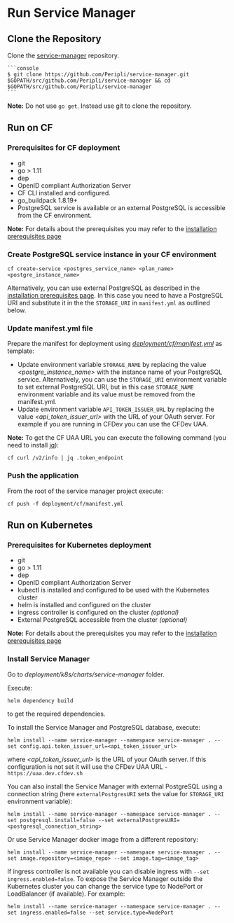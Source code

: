 # Run Service Manager

## Clone the Repository

Clone the [service-manager](https://github.com/Peripli/service-manager) repository.

    ```console
    $ git clone https://github.com/Peripli/service-manager.git $GOPATH/src/github.com/Peripli/service-manager && cd $GOPATH/src/github.com/Peripli/service-manager
    ```

**Note:** Do not use `go get`. Instead use git to clone the repository.

## Run on CF

### Prerequisites for CF deployment

* git
* go > 1.11
* dep
* OpenID compliant Authorization Server 
* CF CLI installed and configured.
* go_buildpack 1.8.19+
* PostgreSQL service is available or an external PostgreSQL is accessible from the CF environment.

**Note:** For details about the prerequisites you may refer to the [installation prerequisites page](./../development/install-prerequisites.md)

### Create PostgreSQL service instance in your CF environment

```console
cf create-service <postgres_service_name> <plan_name> <postgre_instance_name>
```

Alternatively, you can use external PostgreSQL as described in the [installation prerequisites page](./../development/install-prerequisites.md#postgres-database). In this case you need to have a PostgreSQL URI and substitute it in the the `STORAGE_URI` in `manifest.yml` as outlined below.

### Update manifest.yml file

Prepare the manifest for deployment using *[deployment/cf/manifest.yml](https://github.wdf.sap.corp/SvcManager/sm-sap/peripli/service-manager/blob/master/deployment/cf/manifest.yml)* as template:

* Update environment variable `STORAGE_NAME` by replacing the value *<postgre_instance_name>* with the instance name of your PostgreSQL service. Alternatively, you can use the `STORAGE_URI` environment variable to set external PostgreSQL URI, but in this case `STORAGE_NAME` environment variable and its value must be removed from the manifest.yml.
* Update environment variable `API_TOKEN_ISSUER_URL` by replacing the value *<api_token_issuer_url>* with the URL of your OAuth server. For example if you are running in CFDev you can use the CFDev UAA.

**Note:** To get the CF UAA URL you can execute the following command (you need to install [jq](https://stedolan.github.io/jq/)):

```console
cf curl /v2/info | jq .token_endpoint
```

### Push the application

From the root of the service manager project execute:

```console
cf push -f deployment/cf/manifest.yml
```

## Run on Kubernetes

### Prerequisites for Kubernetes deployment

* git
* go > 1.11
* dep
* OpenID compliant Authorization Server 
* kubectl is installed and configured to be used with the Kubernetes cluster
* helm is installed and configured on the cluster
* ingress controller is configured on the cluster *(optional)*
* External PostgreSQL accessible from the cluster *(optional)*

**Note:** For details about the prerequisites you may refer to the [installation prerequisites page](./../development/install-prerequisites.md)

### Install Service Manager

Go to *deployment/k8s/charts/service-manager* folder.

Execute:

```console
helm dependency build
```

to get the required dependencies.

To install the Service Manager and PostgreSQL database, execute:

```console
helm install --name service-manager --namespace service-manager . --set config.api.token_issuer_url=<api_token_issuer_url>
```

where *<api_token_issuer_url>* is the URL of your OAuth server. If this configuration is not set it will use the CFDev UAA URL - `https://uaa.dev.cfdev.sh`

You can also install the Service Manager with external PostgreSQL using a connection string (here `externalPostgresURI` sets the value for `STORAGE_URI` environment variable):

```console
helm install --name service-manager --namespace service-manager . --set postgresql.install=false --set externalPostgresURI=<postgresql_connection_string>
```

Or use Service Manager docker image from a different repository:

```console
helm install --name service-manager --namespace service-manager . --set image.repository=<image_repo> --set image.tag=<image_tag>
```

If ingress controller is not available you can disable ingress with `--set ingress.enabled=false`.
To expose the Service Manager outside the Kubernetes cluster you can change the service type to NodePort or LoadBalancer (if available).
For example:

```console
helm install --name service-manager --namespace service-manager . --set ingress.enabled=false --set service.type=NodePort
```
